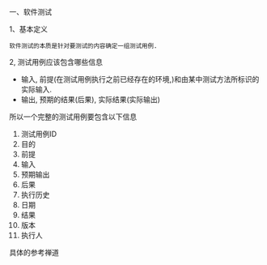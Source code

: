 一、软件测试

1、基本定义

    软件测试的本质是针对要测试的内容确定一组测试用例.

2, 测试用例应该包含哪些信息

* 输入, 前提\(在测试用例执行之前已经存在的环境,\)和由某中测试方法所标识的实际输入.
* 输出, 预期的结果\(后果\), 实际结果\(实际输出\)

 所以一个完整的测试用例要包含以下信息

1.  测试用例ID
2. 目的
3. 前提
4. 输入
5. 预期输出
6. 后果
7. 执行历史
8. 日期
9. 结果
10. 版本
11. 执行人

 具体的参考禅道





